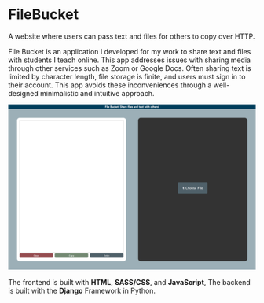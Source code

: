# FileBucket
A website where users can pass text and files for others to copy over HTTP.

File Bucket is an application I developed for my work to share text and files with
students I teach online. This app addresses issues with sharing media through other
services such as Zoom or Google Docs. Often sharing text is limited by character
length, file storage is finite, and users must sign in to their account. This app
avoids these inconveniences through a well-designed minimalistic and intuitive
approach.

![File Bucket Image](filebucket.png)

The frontend is built with **HTML**, **SASS/CSS**, and **JavaScript**,
The backend is built with the **Django** Framework in Python.